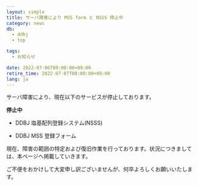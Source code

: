 ```yaml
---
layout: simple
title: サーバ障害により MSS form と NSSS 停止中
category: news
db:
  - ddbj
  - top

tags:
  - お知らせ

date: 2022-07-06T09:00:00+09:00
retire_time: 2022-07-07T00:00:00+09:00
lang: ja
---
```


サーバ障害により、現在以下のサービスが停止しております。


**停止中**

- DDBJ 塩基配列登録システム(NSSS)

- DDBJ MSS 登録フォーム

現在、障害の範囲の特定および復旧作業を行っております。状況につきましては、本ページへ掲載していきます。

ご不便をおかけして大変申し訳ございませんが、何卒よろしくお願いいたします。

